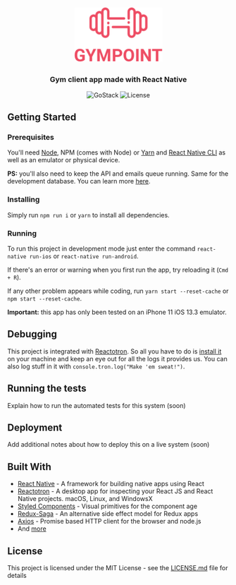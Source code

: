 <h1 align="center">
  <img alt="Gympoint" title="Gympoint" src=".github/logo.png" width="200px" />
</h1>

<h3 align="center">
  Gym client app made with React Native
</h3>

<p align="center">
  <img alt="GoStack" src="https://img.shields.io/badge/GoStack-9.0-%2304D361">

  <img alt="License" src="https://img.shields.io/badge/license-MIT-%2304D361">
</p>

## Getting Started

### Prerequisites

You'll need [Node](https://nodejs.org), NPM (comes with Node) or [Yarn](https://yarnpkg.com) and [React Native CLI](https://facebook.github.io/react-native/docs/getting-started) as well as an emulator or physical device.

**PS:** you'll also need to keep the API and emails queue running. Same for the development database. You can learn more [here](https://github.com/calaca/gympoint-api/blob/master/README.md).

### Installing

Simply run `npm run i` or `yarn` to install all dependencies.

### Running

To run this project in development mode just enter the command `react-native run-ios` or `react-native run-android`.

If there's an error or warning when you first run the app, try reloading it (`Cmd + R`).

If any other problem appears while coding, run `yarn start --reset-cache` or `npm start --reset-cache`.

**Important:** this app has only been tested on an iPhone 11 iOS 13.3 emulator.

## Debugging

This project is integrated with [Reactotron](https://github.com/infinitered/reactotron). So all you have to do is [install it](https://github.com/infinitered/reactotron/blob/master/docs/installing.md) on your machine and keep an eye out for all the logs it provides us. You can also log stuff in it with `console.tron.log("Make 'em sweat!")`.

## Running the tests

Explain how to run the automated tests for this system (soon)

## Deployment

Add additional notes about how to deploy this on a live system (soon)

## Built With

* [React Native](https://facebook.github.io/react-native/) - A framework for building native apps using React
* [Reactotron](https://github.com/infinitered/reactotron) - A desktop app for inspecting your React JS and React Native projects. macOS, Linux, and WindowsX
* [Styled Components](https://www.styled-components.com/) - Visual primitives for the component age
* [Redux-Saga](https://redux-saga.js.org/) - An alternative side effect model for Redux apps
* [Axios](https://github.com/axios/axios) - Promise based HTTP client for the browser and node.js
* And [more](https://github.com/calaca/gympoint-web/blob/master/package.json)

## License

This project is licensed under the MIT License - see the [LICENSE.md](LICENSE.md) file for details
